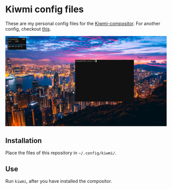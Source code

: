 # Kiwmi config files

These are my personal config files for the [Kiwmi-compositor](https://github.com/buffet/kiwmi). For another config, checkout [this](https://github.com/dacyberduck/kiwmi-config).

![Screenshot](screenshot.png)

## Installation

Place the files of this repository in `~/.config/kiwmi/`.

## Use

Run `kiwmi`, after you have installed the compositor.

